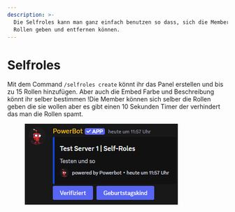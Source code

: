 ```yaml
---
description: >-
  Die Selfroles kann man ganz einfach benutzen so dass, sich die Member die
  Rollen geben und entfernen können.
---
```


# Selfroles

Mit dem Command `/selfroles create` könnt ihr das Panel erstellen und bis zu 15 Rollen hinzufügen. Aber auch die Embed Farbe und Beschreibung könnt ihr selber bestimmen !Die Member können sich selber die Rollen geben die sie wollen aber es gibt einen 10 Sekunden Timer der verhindert das man die Rollen spamt.

<figure><img src="../.gitbook/assets/self_roles_panel.png" alt=""><figcaption></figcaption></figure>
